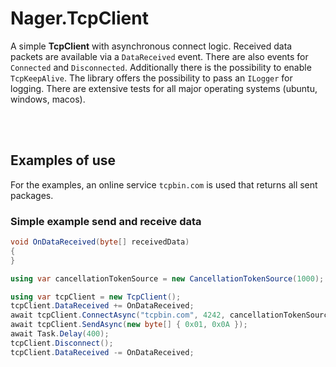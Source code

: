 # Nager.TcpClient

A simple **TcpClient** with asynchronous connect logic. Received data packets are available via a `DataReceived` event. There are also events for `Connected` and `Disconnected`. Additionally there is the possibility to enable `TcpKeepAlive`. The library offers the possibility to pass an `ILogger` for logging. There are extensive tests for all major operating systems (ubuntu, windows, macos).

<br>
<br>

## Examples of use

For the examples, an online service `tcpbin.com` is used that returns all sent packages. 

### Simple example send and receive data

```cs
void OnDataReceived(byte[] receivedData)
{
}

using var cancellationTokenSource = new CancellationTokenSource(1000);

using var tcpClient = new TcpClient();
tcpClient.DataReceived += OnDataReceived;
await tcpClient.ConnectAsync("tcpbin.com", 4242, cancellationTokenSource.Token);
await tcpClient.SendAsync(new byte[] { 0x01, 0x0A });
await Task.Delay(400);
tcpClient.Disconnect();
tcpClient.DataReceived -= OnDataReceived;
```
